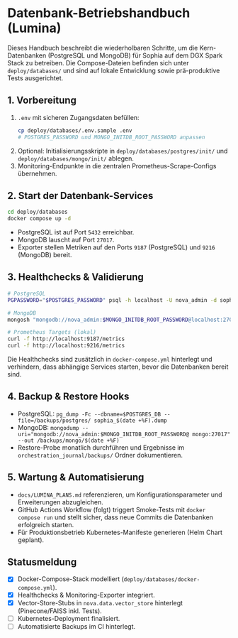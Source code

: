 # Datenbank-Betriebshandbuch (Lumina)

Dieses Handbuch beschreibt die wiederholbaren Schritte, um die Kern-Datenbanken
(PostgreSQL und MongoDB) für Sophia auf dem DGX Spark Stack zu betreiben. Die
Compose-Dateien befinden sich unter `deploy/databases/` und sind auf lokale
Entwicklung sowie prä-produktive Tests ausgerichtet.

## 1. Vorbereitung

1. `.env` mit sicheren Zugangsdaten befüllen:
   ```bash
   cp deploy/databases/.env.sample .env
   # POSTGRES_PASSWORD und MONGO_INITDB_ROOT_PASSWORD anpassen
   ```
2. Optional: Initialisierungsskripte in `deploy/databases/postgres/init/` und
   `deploy/databases/mongo/init/` ablegen.
3. Monitoring-Endpunkte in die zentralen Prometheus-Scrape-Configs übernehmen.

## 2. Start der Datenbank-Services

```bash
cd deploy/databases
docker compose up -d
```

- PostgreSQL ist auf Port `5432` erreichbar.
- MongoDB lauscht auf Port `27017`.
- Exporter stellen Metriken auf den Ports `9187` (PostgreSQL) und `9216`
  (MongoDB) bereit.

## 3. Healthchecks & Validierung

```bash
# PostgreSQL
PGPASSWORD="$POSTGRES_PASSWORD" psql -h localhost -U nova_admin -d sophia -c 'SELECT 1;'

# MongoDB
mongosh "mongodb://nova_admin:$MONGO_INITDB_ROOT_PASSWORD@localhost:27017/admin" --eval "db.runCommand({ ping: 1 })"

# Prometheus Targets (lokal)
curl -f http://localhost:9187/metrics
curl -f http://localhost:9216/metrics
```

Die Healthchecks sind zusätzlich in `docker-compose.yml` hinterlegt und
verhindern, dass abhängige Services starten, bevor die Datenbanken bereit sind.

## 4. Backup & Restore Hooks

- PostgreSQL: `pg_dump -Fc --dbname=$POSTGRES_DB --file=/backups/postgres/
  sophia_$(date +%F).dump`
- MongoDB: `mongodump --uri="mongodb://nova_admin:$MONGO_INITDB_ROOT_PASSWORD@
  mongo:27017" --out /backups/mongo/$(date +%F)`
- Restore-Probe monatlich durchführen und Ergebnisse im
  `orchestration_journal/backups/` Ordner dokumentieren.

## 5. Wartung & Automatisierung

- `docs/LUMINA_PLANS.md` referenzieren, um Konfigurationsparameter und
  Erweiterungen abzugleichen.
- GitHub Actions Workflow (folgt) triggert Smoke-Tests mit `docker compose run`
  und stellt sicher, dass neue Commits die Datenbanken erfolgreich starten.
- Für Produktionsbetrieb Kubernetes-Manifeste generieren (Helm Chart geplant).

## Statusmeldung

- [x] Docker-Compose-Stack modelliert (`deploy/databases/docker-compose.yml`).
- [x] Healthchecks & Monitoring-Exporter integriert.
- [x] Vector-Store-Stubs in `nova.data.vector_store` hinterlegt (Pinecone/FAISS inkl. Tests).
- [ ] Kubernetes-Deployment finalisiert.
- [ ] Automatisierte Backups im CI hinterlegt.
